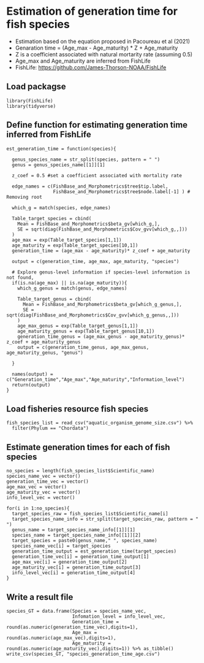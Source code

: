 # Estimation of generation time for fish species

-   Estimation based on the equation proposed in Pacoureau et al (2021)
-   Genaration time = (Age\_max - Age\_maturity) \* Z + Age\_maturity
-   Z is a coefficient associated with natural mortarity rate (assuming
    0.5)
-   Age\_max and Age\_maturity are inferred from FishLife
-   FishLife: <https://github.com/James-Thorson-NOAA/FishLife>

## Load packagse

    library(FishLife)
    library(tidyverse)

## Define function for estimating generation time inferred from FishLife

    est_generation_time = function(species){
      
      genus_species_name = str_split(species, pattern = " ")
      genus = genus_species_name[[1]][1]
      
      z_coef = 0.5 #set a coefficient associated with mortality rate
      
      edge_names = c(FishBase_and_Morphometrics$tree$tip.label, 
                     FishBase_and_Morphometrics$tree$node.label[-1] ) # Removing root

      which_g = match(species, edge_names)
      
      Table_target_species = cbind(
        Mean = FishBase_and_Morphometrics$beta_gv[which_g,],
        SE = sqrt(diag(FishBase_and_Morphometrics$Cov_gvv[which_g,,]))
      )
      age_max = exp(Table_target_species[1,1])
      age_maturity = exp(Table_target_species[10,1])
      generation_time = (age_max - age_maturity)* z_coef + age_maturity
      
      output = c(generation_time, age_max, age_maturity, "species")
      
      # Explore genus-level information if species-level information is not found, 
      if(is.na(age_max) || is.na(age_maturity)){
        which_g_genus = match(genus, edge_names)
      
        Table_target_genus = cbind(
          Mean = FishBase_and_Morphometrics$beta_gv[which_g_genus,],
          SE = sqrt(diag(FishBase_and_Morphometrics$Cov_gvv[which_g_genus,,]))
        )
        age_max_genus = exp(Table_target_genus[1,1])
        age_maturity_genus = exp(Table_target_genus[10,1])
        generation_time_genus = (age_max_genus - age_maturity_genus)* z_coef + age_maturity_genus
        output = c(generation_time_genus, age_max_genus, age_maturity_genus, "genus")
        
      }
      
      names(output) = c("Generation_time","Age_max","Age_maturity","Information_level")
      return(output)
    }

## Load fisheries resource fish species

    fish_species_list = read_csv("aquatic_organism_genome_size.csv") %>%
      filter(Phylum == "Chordata")

## Estimate generation times for each of fish species

    no_species = length(fish_species_list$Scientific_name)
    species_name_vec = vector()
    generation_time_vec = vector()
    age_max_vec = vector()
    age_maturity_vec = vector()
    info_level_vec = vector()

    for(i in 1:no_species){
      target_species_raw = fish_species_list$Scientific_name[i]
      target_species_name_info = str_split(target_species_raw, pattern = " ")
      genus_name = target_species_name_info[[1]][1]
      species_name = target_species_name_info[[1]][2]
      target_species = paste0(genus_name," ", species_name)
      species_name_vec[i] = target_species 
      generation_time_output = est_generation_time(target_species)
      generation_time_vec[i] = generation_time_output[1]
      age_max_vec[i] = generation_time_output[2]
      age_maturity_vec[i] = generation_time_output[3]
      info_level_vec[i] = generation_time_output[4]
    }

## Write a result file

    species_GT = data.frame(Species = species_name_vec,
                            Infomation_level = info_level_vec,
                            Generation_time = round(as.numeric(generation_time_vec),digits=1),
                            Age_max = round(as.numeric(age_max_vec),digits=1),
                            Age_maturity = round(as.numeric(age_maturity_vec),digits=1)) %>% as_tibble()
    write_csv(species_GT, "species_generation_time_age.csv")
